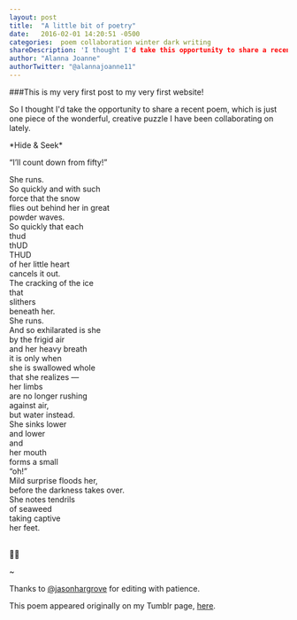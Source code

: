 ```yaml
---
layout: post
title:  "A little bit of poetry"
date:   2016-02-01 14:20:51 -0500
categories:  poem collaboration winter dark writing
shareDescription: 'I thought I'd take this opportunity to share a recent poem, which is just one piece of a wonderful, creative puzzle'
author: "Alanna Joanne" 
authorTwitter: "@alannajoanne11"
---
```


###This is my very first post to my very first website!

So I thought I'd take the opportunity to share a recent poem, which is just one piece of the wonderful, creative puzzle I have been collaborating on lately. 


<div class="poem">
  <p>
*Hide & Seek*
<br>
</p>

<p>
“I’ll count down from fifty!”   
<br>
</p>

<p>
She runs.  
<br>
So quickly and with such
<br>
force that the snow
<br>
flies out behind her in great
<br>
powder waves.
<br>
So quickly that each
<br>
thud
<br>  
thUD
<br>
THUD
<br>  
of her little heart
<br>
cancels it out.
<br>
The cracking of the ice
<br>
that
<br>
slithers
<br>
beneath her.
<br>
She runs.
<br>
And so exhilarated is she
<br>
by the frigid air
<br>
and her heavy breath
<br>
it is only when
<br>
she is swallowed whole
<br>
that she realizes —
<br>
her limbs
<br>
are no longer rushing
<br>
against air,
<br>
but water instead.
<br>
She sinks lower
<br>
and lower
<br>
and
<br> 
her mouth
<br>
forms a small
<br>
“oh!”
<br>  
Mild surprise floods her,
<br>
before the darkness takes over.
<br>
She notes tendrils
<br>
of seaweed
<br>  
taking captive
<br>
her feet.  
<br>
<br>

🐚🌱
</p> 
</div>


<!--more-->

~

Thanks to [@jasonhargrove](https://twitter.com/jasonhargrove) for editing with patience. 


This poem appeared originally on my Tumblr page, [here](http://seasalt-stardust-wanderlust.tumblr.com/post/136656547003/hide-seek). 

